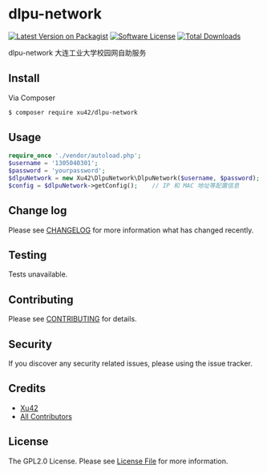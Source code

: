 # dlpu-network

[![Latest Version on Packagist][ico-version]][link-packagist]
[![Software License][ico-license]](LICENSE.md)
[![Total Downloads][ico-downloads]][link-downloads]

dlpu-network 大连工业大学校园网自助服务

## Install

Via Composer

``` bash
$ composer require xu42/dlpu-network
```

## Usage

``` php
require_once './vendor/autoload.php';
$username = '1305040301';
$password = 'yourpassword';
$dlpuNetwork = new Xu42\DlpuNetwork\DlpuNetwork($username, $password);
$config = $dlpuNetwork->getConfig();	// IP 和 MAC 地址等配置信息
```

## Change log

Please see [CHANGELOG](CHANGELOG.md) for more information what has changed recently.

## Testing

Tests unavailable.

## Contributing

Please see [CONTRIBUTING](CONTRIBUTING.md) for details.

## Security

If you discover any security related issues, please using the issue tracker.

## Credits

- [Xu42](https://github.com/xu42)
- [All Contributors](https://github.com/xu42/dlpu-network/contributors)

## License

The GPL2.0 License. Please see [License File](LICENSE.md) for more information.

[ico-version]: https://img.shields.io/packagist/v/xu42/dlpu-network.svg?style=flat-square
[ico-license]: https://img.shields.io/badge/license-MIT-brightgreen.svg?style=flat-square
[ico-downloads]: https://img.shields.io/packagist/dt/xu42/dlpu-network.svg?style=flat-square

[link-packagist]: https://packagist.org/packages/xu42/dlpu-network
[link-downloads]: https://packagist.org/packages/xu42/dlpu-network
[link-author]: https://github.com/xu42
[link-contributors]: ../../contributors

